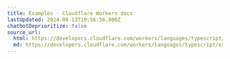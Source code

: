 ```yaml
---
title: Examples · Cloudflare Workers docs
lastUpdated: 2024-08-13T19:56:56.000Z
chatbotDeprioritize: false
source_url:
  html: https://developers.cloudflare.com/workers/languages/typescript/examples/
  md: https://developers.cloudflare.com/workers/languages/typescript/examples/index.md
---
```


